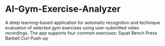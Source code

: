# AI-Gym-Exercise-Analyzer
A deep learning–based application for automatic recognition and technique evaluation of selected gym exercises using user-submitted video recordings. The app supports four common exercises:  Squat  Bench Press  Barbell Curl  Push-up
